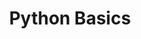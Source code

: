 ---
title: "Python Basics"
layout: categories
permalink: /python-basics/
author profile : true
sidebar_main : true
---